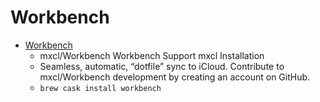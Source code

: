 # Workbench
- [Workbench](https://github.com/mxcl/Workbench)
  -  mxcl/Workbench Workbench  Support mxcl Installation
  - Seamless, automatic, “dotfile” sync to iCloud. Contribute to mxcl/Workbench development by creating an account on GitHub.
  - `brew cask install workbench`
